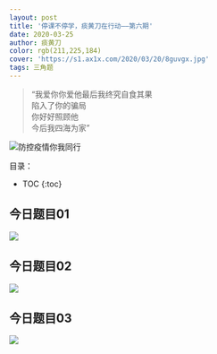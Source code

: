 ```yaml
---
layout: post
title: '停课不停学，痰黄刀在行动——第六期'
date: 2020-03-25
author: 痰黄刀
color: rgb(211,225,184)
cover: 'https://s1.ax1x.com/2020/03/20/8guvgx.jpg'
tags: 三角题
---
```


> “我爱你你爱他最后我终究自食其果<br/>陷入了你的骗局<br/>你好好照顾他<br/>今后我四海为家”

<img src="https://s1.ax1x.com/2020/03/20/8gK9bD.jpg" alt="防控疫情你我同行" border="0">

目录：

* TOC
{:toc}

## 今日题目01

![](https://s1.ax1x.com/2020/03/28/GAYAC6.jpg)

## 今日题目02

![](https://s1.ax1x.com/2020/03/28/GAYF4x.jpg)

## 今日题目03

![](https://s1.ax1x.com/2020/03/28/GAYE8K.jpg)

